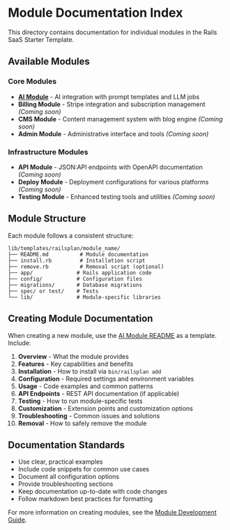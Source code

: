 # Module Documentation Index

This directory contains documentation for individual modules in the Rails SaaS Starter Template.

## Available Modules

### Core Modules
- **[AI Module](../scaffold/lib/templates/railsplan/ai/README.md)** - AI integration with prompt templates and LLM jobs
- **Billing Module** - Stripe integration and subscription management *(Coming soon)*
- **CMS Module** - Content management system with blog engine *(Coming soon)*
- **Admin Module** - Administrative interface and tools *(Coming soon)*

### Infrastructure Modules
- **API Module** - JSON:API endpoints with OpenAPI documentation *(Coming soon)*
- **Deploy Module** - Deployment configurations for various platforms *(Coming soon)*
- **Testing Module** - Enhanced testing tools and utilities *(Coming soon)*

## Module Structure

Each module follows a consistent structure:

```
lib/templates/railsplan/module_name/
├── README.md          # Module documentation
├── install.rb         # Installation script
├── remove.rb          # Removal script (optional)
├── app/              # Rails application code
├── config/           # Configuration files
├── migrations/       # Database migrations
├── spec/ or test/    # Tests
└── lib/              # Module-specific libraries
```

## Creating Module Documentation

When creating a new module, use the [AI Module README](../scaffold/lib/templates/railsplan/ai/README.md) as a template. Include:

1. **Overview** - What the module provides
2. **Features** - Key capabilities and benefits
3. **Installation** - How to install via `bin/railsplan add`
4. **Configuration** - Required settings and environment variables
5. **Usage** - Code examples and common patterns
6. **API Endpoints** - REST API documentation (if applicable)
7. **Testing** - How to run module-specific tests
8. **Customization** - Extension points and customization options
9. **Troubleshooting** - Common issues and solutions
10. **Removal** - How to safely remove the module

## Documentation Standards

- Use clear, practical examples
- Include code snippets for common use cases
- Document all configuration options
- Provide troubleshooting sections
- Keep documentation up-to-date with code changes
- Follow markdown best practices for formatting

For more information on creating modules, see the [Module Development Guide](../CONTRIBUTING_MODULES.md).
